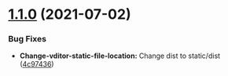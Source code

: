 # [1.1.0](https://github.com/pi-dal/django-vditor/compare/4c9743633565b60e490407d224d11a910216e799...v1.1.0) (2021-07-02)


### Bug Fixes

* **Change-vditor-static-file-location:** Change dist to static/dist ([4c97436](https://github.com/pi-dal/django-vditor/commit/4c9743633565b60e490407d224d11a910216e799))



